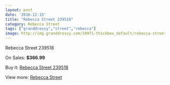 ```yaml
---
layout: post
date: '2016-12-15'
title: "Rebecca Street 239518"
category: Rebecca Street
tags: ["granddressy","street","rebecca"]
image: http://img.granddressy.com/19971-thickbox_default/rebecca-street-239518.jpg
---
```

Rebecca Street 239518

On Sales: **$366.99**
<a href="https://www.granddressy.com/en/rebecca-street/18952-rebecca-street-239518.html"><amp-img layout="responsive" width="600" height="600" src="//img.granddressy.com/19971-thickbox_default/rebecca-street-239518.jpg" alt="Rebecca Street 239518 0" /></a>

Buy it: [Rebecca Street 239518](https://www.granddressy.com/en/rebecca-street/18952-rebecca-street-239518.html "Rebecca Street 239518")

View more: [Rebecca Street](https://www.granddressy.com/en/419-rebecca-street "Rebecca Street")